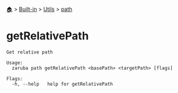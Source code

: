 <!--startTocHeader-->
[🏠](../../../README.md) > [Built-in](../../README.md) > [Utils](../README.md) > [path](README.md)
# getRelativePath
<!--endTocHeader-->

```
Get relative path

Usage:
  zaruba path getRelativePath <basePath> <targetPath> [flags]

Flags:
  -h, --help   help for getRelativePath

```

<!--startTocSubtopic-->
<!--endTocSubtopic-->